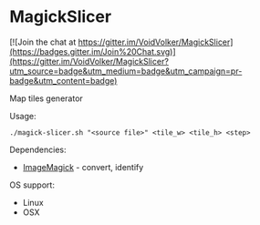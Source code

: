 # MagickSlicer

[![Join the chat at https://gitter.im/VoidVolker/MagickSlicer](https://badges.gitter.im/Join%20Chat.svg)](https://gitter.im/VoidVolker/MagickSlicer?utm_source=badge&utm_medium=badge&utm_campaign=pr-badge&utm_content=badge)

Map tiles generator

Usage: 

    ./magick-slicer.sh "<source file>" <tile_w> <tile_h> <step>

Dependencies:
* [ImageMagick](http://www.imagemagick.org/script/index.php) - convert, identify

OS support:
* Linux
* OSX
